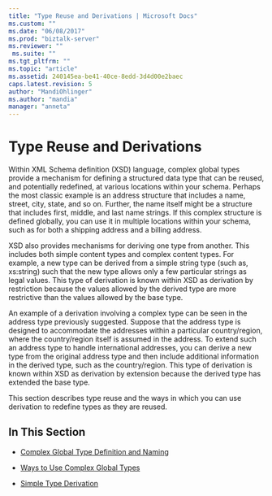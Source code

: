 ```yaml
---
title: "Type Reuse and Derivations | Microsoft Docs"
ms.custom: ""
ms.date: "06/08/2017"
ms.prod: "biztalk-server"
ms.reviewer: ""
 ms.suite: ""
ms.tgt_pltfrm: ""
ms.topic: "article"
ms.assetid: 240145ea-be41-40ce-8edd-3d4d00e2baec
caps.latest.revision: 5
author: "MandiOhlinger"
ms.author: "mandia"
manager: "anneta"
---
```

# Type Reuse and Derivations
Within XML Schema definition (XSD) language, complex global types provide a mechanism for defining a structured data type that can be reused, and potentially redefined, at various locations within your schema. Perhaps the most classic example is an address structure that includes a name, street, city, state, and so on. Further, the name itself might be a structure that includes first, middle, and last name strings. If this complex structure is defined globally, you can use it in multiple locations within your schema, such as for both a shipping address and a billing address.  
  
 XSD also provides mechanisms for deriving one type from another. This includes both simple content types and complex content types. For example, a new type can be derived from a simple string type (such as, xs:string) such that the new type allows only a few particular strings as legal values. This type of derivation is known within XSD as derivation by restriction because the values allowed by the derived type are more restrictive than the values allowed by the base type.  
  
 An example of a derivation involving a complex type can be seen in the address type previously suggested. Suppose that the address type is designed to accommodate the addresses within a particular country/region, where the country/region itself is assumed in the address. To extend such an address type to handle international addresses, you can derive a new type from the original address type and then include additional information in the derived type, such as the country/region. This type of derivation is known within XSD as derivation by extension because the derived type has extended the base type.  
  
 This section describes type reuse and the ways in which you can use derivation to redefine types as they are reused.  
  
## In This Section  
  
-   [Complex Global Type Definition and Naming](../core/complex-global-type-definition-and-naming.md)  
  
-   [Ways to Use Complex Global Types](../core/ways-to-use-complex-global-types.md)  
  
-   [Simple Type Derivation](../core/simple-type-derivation.md)